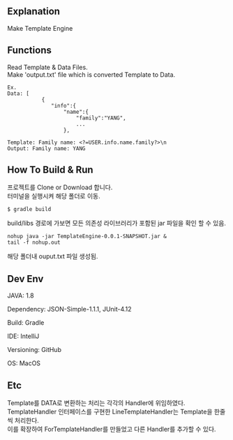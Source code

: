 ## Explanation
Make Template Engine

## Functions
Read Template & Data Files. 
<br>Make 'output.txt' file which is converted Template to Data.

~~~
Ex. 
Data: [
           {
              "info":{
                  "name":{
                      "family":"YANG",
                      ...
                  },

Template: Family name: <?=USER.info.name.family?>\n
Output: Family name: YANG
~~~

## How To Build & Run
프로젝트를 Clone or Download 합니다.
<br>터미널을 실행시켜 해당 폴더로 이동.
~~~
$ gradle build
~~~

build/libs 경로에 가보면 모든 의존성 라이브러리가 포함된 jar 파일을 확인 할 수 있음.

~~~
nohup java -jar TemplateEngine-0.0.1-SNAPSHOT.jar &
tail -f nohup.out
~~~

해당 폴더내 ouput.txt 파일 생성됨.

## Dev Env
JAVA: 1.8

Dependency: JSON-Simple-1.1.1, JUnit-4.12

Build: Gradle

IDE: IntelliJ

Versioning: GitHub

OS: MacOS

## Etc
Template를 DATA로 변환하는 처리는 각각의 Handler에 위임하였다.
<br> TemplateHandler 인터페이스를 구현한 LineTemplateHandler는 Template을 한줄씩 처리한다. 
<br> 이를 확장하여 ForTemplateHandler를 만들었고 다른 Handler를 추가할 수 있다.




